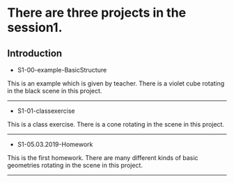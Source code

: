 # There are three projects in the session1.

## Introduction

* S1-00-example-BasicStructure

This is an example which is given by teacher. There is a violet cube rotating in the black scene in this project.

---

* S1-01-classexercise

This is a class exercise. There is a cone rotating in the scene in this project.

---

* S1-05.03.2019-Homework

This is the first homework. There are many different kinds of basic geometries rotating in the scene in this project.

---
